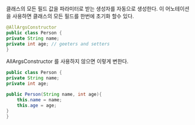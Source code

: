 클래스의 모든 필드 값을 파라미터로 받는 생성자를 자동으로 생성한다. 이 어노테이션을 사용하면 클래스의 모든 필드를 한번에 초기화 할수 있다.

``` java
@AllArgsConstructor
public class Person {
private String name;
private int age; // geeters and setters
}
```

AllArgsConstructor 를 사용하지 않으면 이렇게 변한다.

```java
public class Person {
private String name;
private int age;

public Person(String name, int age){
	this.name = name;
	this.age = age;
}
}
```